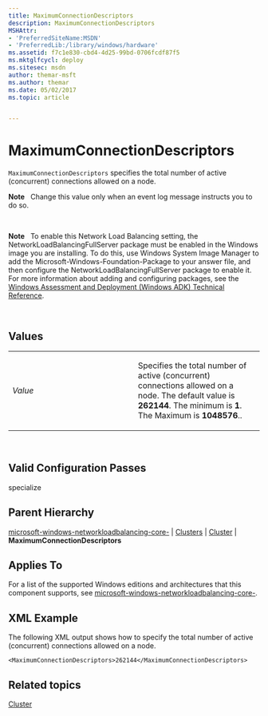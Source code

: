 ```yaml
---
title: MaximumConnectionDescriptors
description: MaximumConnectionDescriptors
MSHAttr:
- 'PreferredSiteName:MSDN'
- 'PreferredLib:/library/windows/hardware'
ms.assetid: f7c1e830-cbd4-4d25-99bd-0706fcdf87f5
ms.mktglfcycl: deploy
ms.sitesec: msdn
author: themar-msft
ms.author: themar
ms.date: 05/02/2017
ms.topic: article


---
```


# MaximumConnectionDescriptors


`MaximumConnectionDescriptors` specifies the total number of active (concurrent) connections allowed on a node.

**Note**  
Change this value only when an event log message instructs you to do so.

 

**Note**  
To enable this Network Load Balancing setting, the NetworkLoadBalancingFullServer package must be enabled in the Windows image you are installing. To do this, use Windows System Image Manager to add the Microsoft-Windows-Foundation-Package to your answer file, and then configure the NetworkLoadBalancingFullServer package to enable it. For more information about adding and configuring packages, see the [Windows Assessment and Deployment (Windows ADK) Technical Reference](http://go.microsoft.com/fwlink/?LinkId=206587).

 

## Values


<table>
<colgroup>
<col width="50%" />
<col width="50%" />
</colgroup>
<tbody>
<tr class="odd">
<td><p><em>Value</em></p></td>
<td><p>Specifies the total number of active (concurrent) connections allowed on a node. The default value is <strong>262144</strong>. The minimum is <strong>1</strong>. The Maximum is <strong>1048576</strong>..</p></td>
</tr>
</tbody>
</table>

 

## Valid Configuration Passes


specialize

## Parent Hierarchy


[microsoft-windows-networkloadbalancing-core-](microsoft-windows-networkloadbalancing-core.md) | [Clusters](microsoft-windows-networkloadbalancing-core-clusters.md) | [Cluster](microsoft-windows-networkloadbalancing-core-clusters-cluster.md) | **MaximumConnectionDescriptors**

## Applies To


For a list of the supported Windows editions and architectures that this component supports, see [microsoft-windows-networkloadbalancing-core-](microsoft-windows-networkloadbalancing-core.md).

## XML Example


The following XML output shows how to specify the total number of active (concurrent) connections allowed on a node.

```
<MaximumConnectionDescriptors>262144</MaximumConnectionDescriptors>
```

## Related topics


[Cluster](microsoft-windows-networkloadbalancing-core-clusters-cluster.md)

 

 







